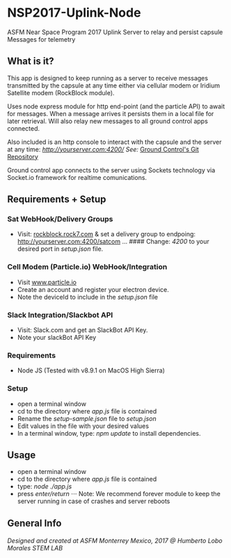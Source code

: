# NSP2017-Uplink-Node
ASFM Near Space Program 2017
Uplink Server to relay and persist capsule Messages for telemetry

## What is it?
This app is designed to keep running as a server to receive messages transmitted by the capsule at any time either via cellular modem or Iridium Satellite modem (RockBlock module).

Uses node express module for http end-point (and the particle API) to await for messages.
When a message arrives it persists them in a local file for later retrieval.
Will also relay new messages to all ground control apps connected.

Also included is an http console to interact with the capsule and the server at any time: *http://yourserver.com:4200/*
*See:* [Ground Control's Git Repository](https://github.com/ASFM-HLM-STEMLAB/NSP2017-GroundControl-iOS) 

Ground control app connects to the server using Sockets technology via Socket.io framework for realtime comunications.


## Requirements + Setup

### Sat WebHook/Delivery Groups
- Visit: [rockblock.rock7.com](https://rockblock.rock7.com) & set a delivery group to endpoing: http://yourserver.com:4200/satcom
... #### Change: *4200* to your desired port in *setup.json* file.

### Cell Modem (Particle.io) WebHook/Integration
- Visit www.particle.io 
- Create an account and register your electron device. 
- Note the deviceId to include in the *setup.json* file

### Slack Integration/Slackbot API
- Visit: Slack.com and get an SlackBot API Key.
- Note your slackBot API Key

### Requirements
- Node JS (Tested with v8.9.1 on MacOS High Sierra)

### Setup
- open a terminal window
- cd to the directory where *app.js* file is contained
- Rename the *setup-sample.json* file to *setup.json*
- Edit values in the file with your desired values
- In a terminal window, type: *npm update* to install dependencies.

## Usage
- open a terminal window
- cd to the directory where *app.js* file is contained
- type: *node ./app.js*
- press *enter/return*
⋅⋅⋅ Note: We recommend forever module to keep the server running in case of crashes and server reboots

## General Info
###### Designed and created at ASFM Monterrey Mexico, 2017 @ Humberto Lobo Morales STEM LAB
